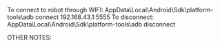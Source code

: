 To connect to robot through WIFI: AppData\Local\Android\Sdk\platform-tools\adb connect 192.168.43.1:5555
To disconnect: AppData\Local\Android\Sdk\platform-tools\adb disconnect

OTHER NOTES:
